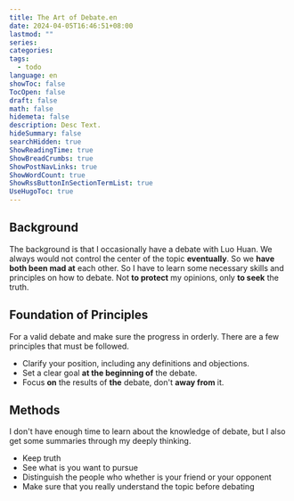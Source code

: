 ```yaml
---
title: The Art of Debate.en
date: 2024-04-05T16:46:51+08:00
lastmod: ""
series:
categories:
tags:
  - todo
language: en
showToc: false
TocOpen: false
draft: false
math: false
hidemeta: false
description: Desc Text.
hideSummary: false
searchHidden: true
ShowReadingTime: true
ShowBreadCrumbs: true
ShowPostNavLinks: true
ShowWordCount: true
ShowRssButtonInSectionTermList: true
UseHugoToc: true
---
```


## Background

The background is that I occasionally have a debate with Luo Huan. We always would not control the center of the topic **eventually**. So we **have both been mad at** each other. So I have to learn some necessary  skills and principles  on how to debate. Not **to protect** my opinions, only **to seek** the truth.

## Foundation of Principles

For a valid debate and make sure the progress in orderly. There are a few principles that must be followed.

- Clarify your position, including any definitions and objections.
- Set a clear goal **at the beginning of** the debate.
- Focus **on** the results of **the** debate, don't **away from** it.

## Methods

I don't have enough time to learn about the knowledge of debate, but I also get some summaries through my deeply thinking.

- Keep truth
- See what is you want to pursue
- Distinguish the people who whether is your friend or your opponent
- Make sure that you really understand the topic before debating
